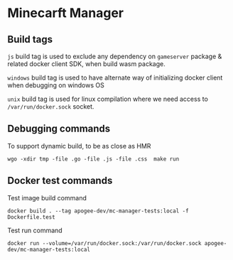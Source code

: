 # Minecarft Manager

## Build tags

`js` build tag is used to exclude any dependency on `gameserver` package & related docker client SDK, when build wasm package.

`windows` build tag is used to have alternate way of initializing docker client when debugging on windows OS

`unix` build tag is used for linux compilation where we need access to `/var/run/docker.sock` socket.

## Debugging commands

To support dynamic build, to be as close as HMR

```pwsh
wgo -xdir tmp -file .go -file .js -file .css  make run
```

## Docker test commands

Test image build command

```pwsh
docker build . --tag apogee-dev/mc-manager-tests:local -f Dockerfile.test
```

Test run command

```pwsh
docker run --volume=/var/run/docker.sock:/var/run/docker.sock apogee-dev/mc-manager-tests:local
```
